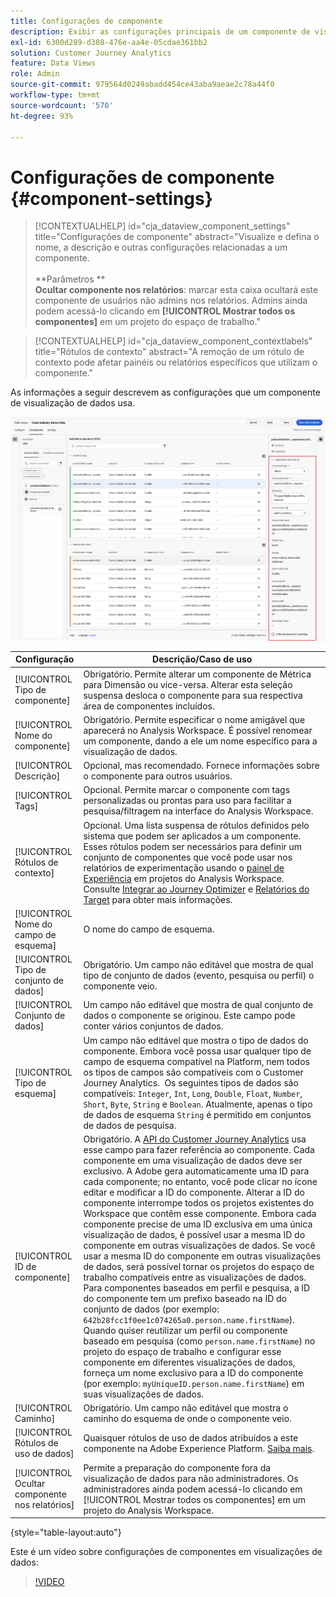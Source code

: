 ```yaml
---
title: Configurações de componente
description: Exibir as configurações principais de um componente de visualização de dados.
exl-id: 6300d289-d308-476e-aa4e-05cdae361bb2
solution: Customer Journey Analytics
feature: Data Views
role: Admin
source-git-commit: 979564d0249abadd454ce43aba9aeae2c78a44f0
workflow-type: tm+mt
source-wordcount: '570'
ht-degree: 93%

---
```


# Configurações de componente {#component-settings}

<!-- markdownlint-disable MD034 -->

>[!CONTEXTUALHELP]
>id="cja_dataview_component_settings"
>title="Configurações de componente"
>abstract="Visualize e defina o nome, a descrição e outras configurações relacionadas a um componente.<br/><br/>**Parâmetros **<br/>**Ocultar componente nos relatórios**: marcar esta caixa ocultará este componente de usuários não admins nos relatórios. Admins ainda podem acessá-lo clicando em **[!UICONTROL Mostrar todos os componentes]** em um projeto do espaço de trabalho."

<!-- markdownlint-enable MD034 -->

<!-- markdownlint-disable MD034 -->

>[!CONTEXTUALHELP]
>id="cja_dataview_component_contextlabels"
>title="Rótulos de contexto"
>abstract="A remoção de um rótulo de contexto pode afetar painéis ou relatórios específicos que utilizam o componente."

<!-- markdownlint-enable MD034 -->


As informações a seguir descrevem as configurações que um componente de visualização de dados usa.

![Configurações de componente descritas nesta seção](../assets/component-settings.png)

| Configuração | Descrição/Caso de uso |
| --- | --- |
| [!UICONTROL Tipo de componente] | Obrigatório. Permite alterar um componente de Métrica para Dimensão ou vice-versa. Alterar esta seleção suspensa desloca o componente para sua respectiva área de componentes incluídos. |
| [!UICONTROL Nome do componente] | Obrigatório. Permite especificar o nome amigável que aparecerá no Analysis Workspace. É possível renomear um componente, dando a ele um nome específico para a visualização de dados. |
| [!UICONTROL Descrição] | Opcional, mas recomendado. Fornece informações sobre o componente para outros usuários. |
| [!UICONTROL Tags] | Opcional. Permite marcar o componente com tags personalizadas ou prontas para uso para facilitar a pesquisa/filtragem na interface do Analysis Workspace. |
| [!UICONTROL Rótulos de contexto] | Opcional. Uma lista suspensa de rótulos definidos pelo sistema que podem ser aplicados a um componente. Esses rótulos podem ser necessários para definir um conjunto de componentes que você pode usar nos relatórios de experimentação usando o [painel de Experiência](/help/analysis-workspace/c-panels/experimentation.md) em projetos do Analysis Workspace. Consulte [Integrar ao Journey Optimizer](/help/integrations/ajo.md#data-view) e [Relatórios do Target](/help/integrations/at.md) para obter mais informações. |
| [!UICONTROL Nome do campo de esquema] | O nome do campo de esquema. |
| [!UICONTROL Tipo de conjunto de dados] | Obrigatório. Um campo não editável que mostra de qual tipo de conjunto de dados (evento, pesquisa ou perfil) o componente veio. |
| [!UICONTROL Conjunto de dados] | Um campo não editável que mostra de qual conjunto de dados o componente se originou. Este campo pode conter vários conjuntos de dados. |
| [!UICONTROL Tipo de esquema] | Um campo não editável que mostra o tipo de dados do componente.  Embora você possa usar qualquer tipo de campo de esquema compatível na Platform, nem todos os tipos de campos são compatíveis com o Customer Journey Analytics.  Os seguintes tipos de dados são compatíveis: `Integer`, `Int`, `Long`, `Double`, `Float`, `Number`, `Short`, `Byte`, `String` e `Boolean`. Atualmente, apenas o tipo de dados de esquema `String` é permitido em conjuntos de dados de pesquisa. |
| [!UICONTROL ID de componente] | Obrigatório. A [API do Customer Journey Analytics](https://adobe.io/cja-apis/docs) usa esse campo para fazer referência ao componente. Cada componente em uma visualização de dados deve ser exclusivo. A Adobe gera automaticamente uma ID para cada componente; no entanto, você pode clicar no ícone editar e modificar a ID do componente. Alterar a ID do componente interrompe todos os projetos existentes do Workspace que contêm esse componente. Embora cada componente precise de uma ID exclusiva em uma única visualização de dados, é possível usar a mesma ID do componente em outras visualizações de dados. Se você usar a mesma ID do componente em outras visualizações de dados, será possível tornar os projetos do espaço de trabalho compatíveis entre as visualizações de dados. <br/>Para componentes baseados em perfil e pesquisa, a ID do componente tem um prefixo baseado na ID do conjunto de dados (por exemplo: `642b28fcc1f0ee1c074265a0.person.name.firstName`). Quando quiser reutilizar um perfil ou componente baseado em pesquisa (como `person.name.firstName`) no projeto do espaço de trabalho e configurar esse componente em diferentes visualizações de dados, forneça um nome exclusivo para a ID do componente (por exemplo: `myUniqueID.person.name.firstName`) em suas visualizações de dados. |
| [!UICONTROL Caminho] | Obrigatório. Um campo não editável que mostra o caminho do esquema de onde o componente veio. |
| [!UICONTROL Rótulos de uso de dados] | Quaisquer rótulos de uso de dados atribuídos a este componente na Adobe Experience Platform. [Saiba mais](/help/data-views/data-governance.md). |
| [!UICONTROL Ocultar componente nos relatórios] | Permite a preparação do componente fora da visualização de dados para não administradores. Os administradores ainda podem acessá-lo clicando em [!UICONTROL Mostrar todos os componentes] em um projeto do Analysis Workspace. |

{style="table-layout:auto"}

Este é um vídeo sobre configurações de componentes em visualizações de dados:

>[!VIDEO](https://video.tv.adobe.com/v/333112/?quality=12)
